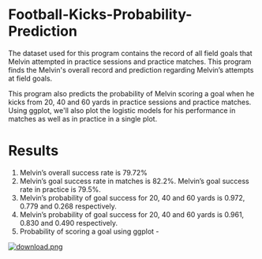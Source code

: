 # Football-Kicks-Probability-Prediction
The dataset used for this program contains the record of all field goals that Melvin attempted in practice sessions and practice
matches. This program finds the Melvin's overall record and prediction regarding Melvin’s attempts at field goals. 

This program also predicts the probability of Melvin scoring a goal when he kicks from 20, 40 and 60 yards in
practice sessions and practice matches. Using ggplot, we'll also plot the logistic models for his performance in matches as well as in practice in a single plot. 

# Results
1) Melvin’s overall success rate is 79.72%
2) Melvin’s goal success rate in matches is 82.2%. Melvin’s goal success rate in practice is 79.5%.
3) Melvin’s probability of goal success for 20, 40 and 60 yards is 0.972, 0.779 and 0.268 respectively.
4) Melvin’s probability of goal success for 20, 40 and 60 yards is 0.961, 0.830 and 0.490 respectively.
5) Probability of scoring a goal using ggplot - 

[![download.png](https://i.postimg.cc/JnF3mfbF/download.png)](https://postimg.cc/7GgJnQt1)
